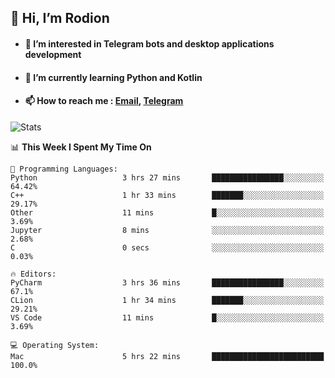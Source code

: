 ## 👋 Hi, I’m Rodion
- #### 👀 I’m interested in Telegram bots and desktop applications development
- #### 🌱 I’m currently learning Python and Kotlin
- #### 📫 How to reach me : [Email](mailto:me@lavn.ml), [Telegram](https://t.me/fast_geek)

![Stats](https://github-readme-stats.vercel.app/api?username=rodion-gudz&show_icons=true&theme=github_dark&hide_border=true&hide=issues&count_private=true&layout=compact)


<!--START_SECTION:waka-->
📊 **This Week I Spent My Time On** 

```text
💬 Programming Languages: 
Python                   3 hrs 27 mins       ████████████████░░░░░░░░░   64.42% 
C++                      1 hr 33 mins        ███████░░░░░░░░░░░░░░░░░░   29.17% 
Other                    11 mins             █░░░░░░░░░░░░░░░░░░░░░░░░   3.69% 
Jupyter                  8 mins              ░░░░░░░░░░░░░░░░░░░░░░░░░   2.68% 
C                        0 secs              ░░░░░░░░░░░░░░░░░░░░░░░░░   0.03%

🔥 Editors: 
PyCharm                  3 hrs 36 mins       ████████████████░░░░░░░░░   67.1% 
CLion                    1 hr 34 mins        ███████░░░░░░░░░░░░░░░░░░   29.21% 
VS Code                  11 mins             █░░░░░░░░░░░░░░░░░░░░░░░░   3.69%

💻 Operating System: 
Mac                      5 hrs 22 mins       █████████████████████████   100.0%

```


<!--END_SECTION:waka-->

